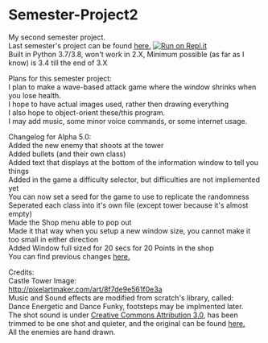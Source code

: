 # Semester-Project2
My second semester project.  
Last semester's project can be found
[here.](https://github.com/SomeoneMysterious/Semester-Project "My first semester project")
[![Run on Repl.it](https://repl.it/badge/github/SomeoneMysterious/Semester-Project2)](https://repl.it/github/SomeoneMysterious/Semester-Project2) \
Built in Python 3.7/3.8, won't work in 2.X, Minimum possible (as far as I know) is 3.4 till the end of 3.X

Plans for this semester project:  
I plan to make a wave-based attack game where the window shrinks when you lose health.  
I hope to have actual images used, rather then drawing everything  
I also hope to object-orient these/this program.  
I may add music, some minor voice commands, or some internet usage.

Changelog for Alpha 5.0:\
Added the new enemy that shoots at the tower\
Added bullets (and their own class)\
Added text that displays at the bottom of the information window to tell you things\
Added in the game a difficulty selector, but difficulties are not impliemented yet\
You can now set a seed for the game to use to replicate the randomness\
Seperated each class into it's own file (except tower because it's almost empty)\
Made the Shop menu able to pop out\
Made it that way when you setup a new window size, you cannot make it too small in either direction\
Added Window full sized for 20 secs for 20 Points in the shop\
You can find previous changes
[here.](https://docs.google.com/document/d/e/2PACX-1vS2e2Rh5Yex9C0EZdmlqtv8b2xIDtFYZAyxIZ1i07mkqaSNMtKd1BJcRvrQUoA2TmBvEzq21a04BVXu/pub "Changelog Link")

Credits:\
Castle Tower Image:\
http://pixelartmaker.com/art/8f7de9e561f0e3a \
Music and Sound effects are modified from scratch's library, called: \
Dance Energetic and Dance Funky, footsteps may be implmented later. \
The shot sound is under [Creative Commons Attribution 3.0](https://creativecommons.org/licenses/by/3.0/legalcode),
has been trimmed to be one shot and quieter, and the original can be found [here.](http://soundbible.com/2091-MP5-SMG-9mm.html) \
All the enemies are hand drawn.

